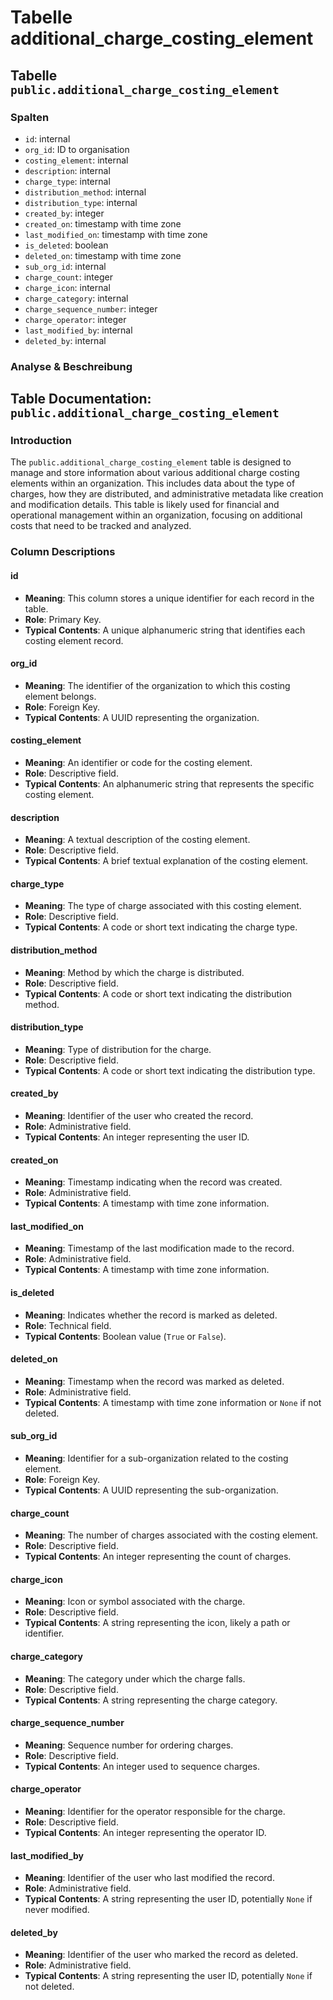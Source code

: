# Tabelle additional\_charge\_costing\_element

## Tabelle `public.additional_charge_costing_element`

### Spalten

* `id`: internal
* `org_id`: ID to organisation
* `costing_element`: internal
* `description`: internal
* `charge_type`: internal
* `distribution_method`: internal
* `distribution_type`: internal
* `created_by`: integer
* `created_on`: timestamp with time zone
* `last_modified_on`: timestamp with time zone
* `is_deleted`: boolean
* `deleted_on`: timestamp with time zone
* `sub_org_id`: internal
* `charge_count`: integer
* `charge_icon`: internal
* `charge_category`: internal
* `charge_sequence_number`: integer
* `charge_operator`: integer
* `last_modified_by`: internal
* `deleted_by`: internal

### Analyse & Beschreibung

## Table Documentation: `public.additional_charge_costing_element`

### Introduction

The `public.additional_charge_costing_element` table is designed to manage and store information about various additional charge costing elements within an organization. This includes data about the type of charges, how they are distributed, and administrative metadata like creation and modification details. This table is likely used for financial and operational management within an organization, focusing on additional costs that need to be tracked and analyzed.

### Column Descriptions

#### id

* **Meaning**: This column stores a unique identifier for each record in the table.
* **Role**: Primary Key.
* **Typical Contents**: A unique alphanumeric string that identifies each costing element record.

#### org\_id

* **Meaning**: The identifier of the organization to which this costing element belongs.
* **Role**: Foreign Key.
* **Typical Contents**: A UUID representing the organization.

#### costing\_element

* **Meaning**: An identifier or code for the costing element.
* **Role**: Descriptive field.
* **Typical Contents**: An alphanumeric string that represents the specific costing element.

#### description

* **Meaning**: A textual description of the costing element.
* **Role**: Descriptive field.
* **Typical Contents**: A brief textual explanation of the costing element.

#### charge\_type

* **Meaning**: The type of charge associated with this costing element.
* **Role**: Descriptive field.
* **Typical Contents**: A code or short text indicating the charge type.

#### distribution\_method

* **Meaning**: Method by which the charge is distributed.
* **Role**: Descriptive field.
* **Typical Contents**: A code or short text indicating the distribution method.

#### distribution\_type

* **Meaning**: Type of distribution for the charge.
* **Role**: Descriptive field.
* **Typical Contents**: A code or short text indicating the distribution type.

#### created\_by

* **Meaning**: Identifier of the user who created the record.
* **Role**: Administrative field.
* **Typical Contents**: An integer representing the user ID.

#### created\_on

* **Meaning**: Timestamp indicating when the record was created.
* **Role**: Administrative field.
* **Typical Contents**: A timestamp with time zone information.

#### last\_modified\_on

* **Meaning**: Timestamp of the last modification made to the record.
* **Role**: Administrative field.
* **Typical Contents**: A timestamp with time zone information.

#### is\_deleted

* **Meaning**: Indicates whether the record is marked as deleted.
* **Role**: Technical field.
* **Typical Contents**: Boolean value (`True` or `False`).

#### deleted\_on

* **Meaning**: Timestamp when the record was marked as deleted.
* **Role**: Administrative field.
* **Typical Contents**: A timestamp with time zone information or `None` if not deleted.

#### sub\_org\_id

* **Meaning**: Identifier for a sub-organization related to the costing element.
* **Role**: Foreign Key.
* **Typical Contents**: A UUID representing the sub-organization.

#### charge\_count

* **Meaning**: The number of charges associated with the costing element.
* **Role**: Descriptive field.
* **Typical Contents**: An integer representing the count of charges.

#### charge\_icon

* **Meaning**: Icon or symbol associated with the charge.
* **Role**: Descriptive field.
* **Typical Contents**: A string representing the icon, likely a path or identifier.

#### charge\_category

* **Meaning**: The category under which the charge falls.
* **Role**: Descriptive field.
* **Typical Contents**: A string representing the charge category.

#### charge\_sequence\_number

* **Meaning**: Sequence number for ordering charges.
* **Role**: Descriptive field.
* **Typical Contents**: An integer used to sequence charges.

#### charge\_operator

* **Meaning**: Identifier for the operator responsible for the charge.
* **Role**: Descriptive field.
* **Typical Contents**: An integer representing the operator ID.

#### last\_modified\_by

* **Meaning**: Identifier of the user who last modified the record.
* **Role**: Administrative field.
* **Typical Contents**: A string representing the user ID, potentially `None` if never modified.

#### deleted\_by

* **Meaning**: Identifier of the user who marked the record as deleted.
* **Role**: Administrative field.
* **Typical Contents**: A string representing the user ID, potentially `None` if not deleted.
